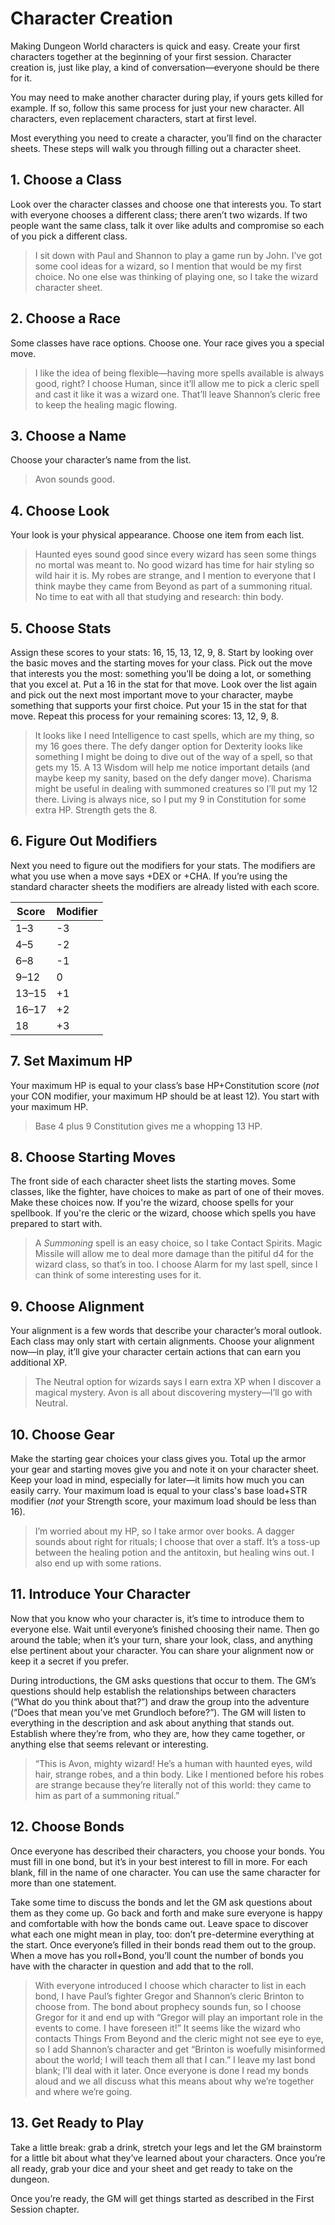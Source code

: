 # Character Creation

Making Dungeon World characters is quick and easy. Create your first characters together at the beginning of your first session. Character creation is, just like play, a kind of conversation—everyone should be there for it.

You may need to make another character during play, if yours gets killed for example. If so, follow this same process for just your new character. All characters, even replacement characters, start at first level.

Most everything you need to create a character, you’ll find on the character sheets. These steps will walk you through filling out a character sheet.

## 1\. Choose a Class

Look over the character classes and choose one that interests you. To start with everyone chooses a different class; there aren’t two wizards. If two people want the same class, talk it over like adults and compromise so each of you pick a different class.

> I sit down with Paul and Shannon to play a game run by John. I’ve got some cool ideas for a wizard, so I mention that would be my first choice. No one else was thinking of playing one, so I take the wizard character sheet.

## 2\. Choose a Race

Some classes have race options. Choose one. Your race gives you a special move.

> I like the idea of being flexible—having more spells available is always good, right? I choose Human, since it’ll allow me to pick a cleric spell and cast it like it was a wizard one. That’ll leave Shannon’s cleric free to keep the healing magic flowing.

## 3\. Choose a Name

Choose your character’s name from the list.

> Avon sounds good.

## 4\. Choose Look

Your look is your physical appearance. Choose one item from each list.

> Haunted eyes sound good since every wizard has seen some things no mortal was meant to. No good wizard has time for hair styling so wild hair it is. My robes are strange, and I mention to everyone that I think maybe they came from Beyond as part of a summoning ritual. No time to eat with all that studying and research: thin body.

## 5\. Choose Stats

Assign these scores to your stats: 16, 15, 13, 12, 9, 8. Start by looking over the basic moves and the starting moves for your class. Pick out the move that interests you the most: something you’ll be doing a lot, or something that you excel at. Put a 16 in the stat for that move. Look over the list again and pick out the next most important move to your character, maybe something that supports your first choice. Put your 15 in the stat for that move. Repeat this process for your remaining scores: 13, 12, 9, 8.

> It looks like I need Intelligence to cast spells, which are my thing, so my 16 goes there. The defy danger option for Dexterity looks like something I might be doing to dive out of the way of a spell, so that gets my 15. A 13 Wisdom will help me notice important details (and maybe keep my sanity, based on the defy danger move). Charisma might be useful in dealing with summoned creatures so I’ll put my 12 there. Living is always nice, so I put my 9 in Constitution for some extra HP. Strength gets the 8.

## 6\. Figure Out Modifiers

Next you need to figure out the modifiers for your stats. The modifiers are what you use when a move says +DEX or +CHA. If you’re using the standard character sheets the modifiers are already listed with each score.

| Score | Modifier |
| ----- | -------- |
| 1–3   | -3       |
| 4–5   | -2       |
| 6–8   | -1       |
| 9–12  | 0        |
| 13–15 | +1       |
| 16–17 | +2       |
| 18    | +3       |

## 7\. Set Maximum HP

Your maximum HP is equal to your class’s base HP+Constitution score (*not* your CON modifier, your maximum HP should be at least 12). You start with your maximum HP.

> Base 4 plus 9 Constitution gives me a whopping 13 HP.

## 8\. Choose Starting Moves

The front side of each character sheet lists the starting moves. Some classes, like the fighter, have choices to make as part of one of their moves. Make these choices now. If you're the wizard, choose spells for your spellbook. If you're the cleric or the wizard, choose which spells you have prepared to start with.

> A *Summoning* spell is an easy choice, so I take Contact Spirits. Magic Missile will allow me to deal more damage than the pitiful d4 for the wizard class, so that’s in too. I choose Alarm for my last spell, since I can think of some interesting uses for it.

## 9\. Choose Alignment

Your alignment is a few words that describe your character’s moral outlook. Each class may only start with certain alignments. Choose your alignment now—in play, it’ll give your character certain actions that can earn you additional XP.

> The Neutral option for wizards says I earn extra XP when I discover a magical mystery. Avon is all about discovering mystery—I’ll go with Neutral.

## 10\. Choose Gear

Make the starting gear choices your class gives you. Total up the armor your gear and starting moves give you and note it on your character sheet. Keep your load in mind, especially for later—it limits how much you can easily carry. Your maximum load is equal to your class's base load+STR modifier (*not* your Strength score, your maximum load should be less than 16).

> I’m worried about my HP, so I take armor over books. A dagger sounds about right for rituals; I choose that over a staff. It’s a toss-up between the healing potion and the antitoxin, but healing wins out. I also end up with some rations.

## 11\. Introduce Your Character

Now that you know who your character is, it’s time to introduce them to everyone else. Wait until everyone’s finished choosing their name. Then go around the table; when it’s your turn, share your look, class, and anything else pertinent about your character. You can share your alignment now or keep it a secret if you prefer.

During introductions, the GM asks questions that occur to them. The GM’s questions should help establish the relationships between characters (“What do you think about that?”) and draw the group into the adventure (“Does that mean you’ve met Grundloch before?”). The GM will listen to everything in the description and ask about anything that stands out. Establish where they’re from, who they are, how they came together, or anything else that seems relevant or interesting.

> “This is Avon, mighty wizard\! He’s a human with haunted eyes, wild hair, strange robes, and a thin body. Like I mentioned before his robes are strange because they’re literally not of this world: they came to him as part of a summoning ritual.”

## 12\. Choose Bonds

Once everyone has described their characters, you choose your bonds. You must fill in one bond, but it’s in your best interest to fill in more. For each blank, fill in the name of one character. You can use the same character for more than one statement.

Take some time to discuss the bonds and let the GM ask questions about them as they come up. Go back and forth and make sure everyone is happy and comfortable with how the bonds came out. Leave space to discover what each one might mean in play, too: don’t pre-determine everything at the start. Once everyone’s filled in their bonds read them out to the group. When a move has you roll+Bond, you’ll count the number of bonds you have with the character in question and add that to the roll.

> With everyone introduced I choose which character to list in each bond, I have Paul’s fighter Gregor and Shannon’s cleric Brinton to choose from. The bond about prophecy sounds fun, so I choose Gregor for it and end up with “Gregor will play an important role in the events to come. I have foreseen it\!” It seems like the wizard who contacts Things From Beyond and the cleric might not see eye to eye, so I add Shannon’s character and get “Brinton is woefully misinformed about the world; I will teach them all that I can.” I leave my last bond blank; I’ll deal with it later. Once everyone is done I read my bonds aloud and we all discuss what this means about why we’re together and where we’re going.

## 13\. Get Ready to Play

Take a little break: grab a drink, stretch your legs and let the GM brainstorm for a little bit about what they’ve learned about your characters. Once you’re all ready, grab your dice and your sheet and get ready to take on the dungeon.

Once you’re ready, the GM will get things started as described in the First Session chapter.
